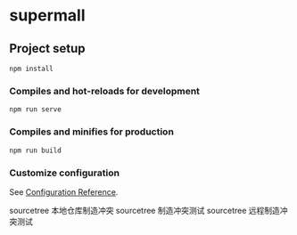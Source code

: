 # supermall

## Project setup
```
npm install
```

### Compiles and hot-reloads for development
```
npm run serve
```

### Compiles and minifies for production
```
npm run build
```

### Customize configuration
See [Configuration Reference](https://cli.vuejs.org/config/).

sourcetree 本地仓库制造冲突
sourcetree 制造冲突测试
sourcetree 远程制造冲突测试
